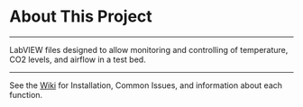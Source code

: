 # About This Project
***

LabVIEW files designed to allow monitoring and controlling of temperature, CO2 levels, and airflow in a test bed.

***

See the [Wiki](https://github.com/TerryMcGinnis01/dcvZoningApparatus/wiki) for Installation, Common Issues, and information about each function.
